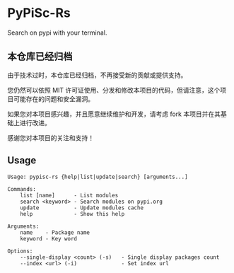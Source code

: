 # PyPiSc-Rs

Search on pypi with your terminal.

## 本仓库已经归档

由于技术过时，本仓库已经归档，不再接受新的贡献或提供支持。

您仍然可以依照 MIT 许可证使用、分发和修改本项目的代码，但请注意，这个项目可能存在的问题和安全漏洞。

如果您对本项目感兴趣，并且愿意继续维护和开发，请考虑 fork 本项目并在其基础上进行改进。

感谢您对本项目的关注和支持！

## Usage


```
Usage: pypisc-rs {help|list|update|search} [arguments...]

Commands:
	list [name]      - List modules
	search <keyword> - Search modules on pypi.org
	update           - Update modules cache
	help             - Show this help

Arguments:
	name    - Package name
	keyword - Key word

Options:
	--single-display <count> (-s)   - Single display packages count
	--index <url> (-i)              - Set index url
```


